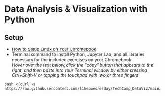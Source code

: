 # Data Analysis & Visualization with Python

## Setup
- [How to Setup Linux on Your Chromebook](resources/How_To_Setup_Linux_On_Chromebook.pdf)
- Terminal command to install Python, Jupyter Lab, and all libraries necessary for the included exercises on your Chromebook  
*Hover over the text below, click the "copy" button that appears to the right, and then paste into your Terminal window by either pressing Ctrl+Shift+V or tapping the touchpad with two or three fingers*
```
bash <(curl -s https://raw.githubusercontent.com/likeawednesday/TechCamp_DataViz/main/lab/install.sh)
```

